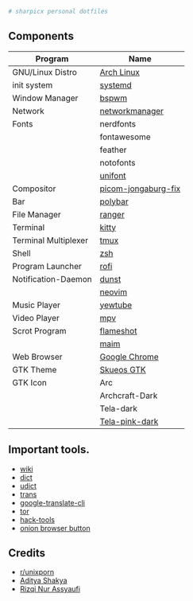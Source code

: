```sh
# sharpicx personal dotfiles

```

##  Components

|Program|Name|
|---|---|
|GNU/Linux Distro|[Arch Linux](https://archlinux.org)|
|init system|[systemd](https://systemd.io/)|
|Window Manager|[bspwm](https://github.com/baskerville/bspwm)|
|Network|[networkmanager](https://archlinux.org/packages/extra/x86_64/networkmanager/)|
|Fonts|nerdfonts|
||fontawesome|
||feather|
||notofonts|
||[unifont](https://github.com/makinacorpus/mapnik2/blob/master/fonts/unifont-5.1.20080907.ttf)|
|Compositor|[picom-jongaburg-fix](https://github.com/Arian8j2/picom-jonaburg-fix)|
|Bar|[polybar](https://github.com/polybar/polybar)|
|File Manager|[ranger](https://github.com/ranger/ranger)|
|Terminal|[kitty](https://github.com/kovidgoyal/kitty)|
|Terminal Multiplexer|[tmux](https://github.com/tmux/tmux)|
|Shell|[zsh](https://github.com/zsh-users/zsh)|
|Program Launcher|[rofi](https://github.com/davatorium/rofi)|
|Notification-Daemon|[dunst](https://github.com/dunst-project/dunst)|
||[neovim](https://github.com/neovim/neovim)|
|Music Player|[yewtube](https://github.com/mps-youtube/yewtube)|
|Video Player|[mpv](https://github.com/mpv-player/mpv)|
|Scrot Program|[flameshot](https://github.com/flameshot-org/flameshot)|
||[maim](https://github.com/naelstrof/maim)|
|Web Browser|[Google Chrome](https://aur.archlinux.org/packages/google-chrome/)|
|GTK Theme|[Skueos GTK](https://github.com/daniruiz/skeuos-gtk)|
|GTK Icon|Arc|
||Archcraft-Dark|
||Tela-dark|
||[Tela-pink-dark](https://www.pling.com/p/1279924)|

## Important tools.
* [wiki](https://github.com/BetaPictoris/wiki)
* [dict](https://github.com/BetaPictoris/dict)
* [udict](https://github.com/genuinetools/udict)
* [trans](https://github.com/soimort/translate-shell/)
* [google-translate-cli](https://github.com/jesusalber1/google-translate-cli)
* [tor](https://archlinux.org/packages/community/x86_64/tor/)
* [hack-tools](https://chrome.google.com/webstore/detail/hack-tools/cmbndhnoonmghfofefkcccljbkdpamhi)
* [onion browser button](https://chrome.google.com/webstore/detail/onion-browser-button/fockhhgebmfjljjmjhbdgibcmofjbpca)

## Credits
* [r/unixporn](https://reddit.com/r/unixporn) 
* [Aditya Shakya](https://github.com/adi1090x) 
* [Rizqi Nur Assyaufi](https://github.com/bandithijo) 
